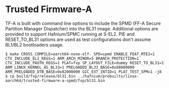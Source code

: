 # Trusted Firmware-A

TF-A is built with command line options to include the SPMD (FF-A Secure Partition Manager Dispatcher) into the BL31 image.
Additional options are provided to support Hafnium/SPMC running at S-EL2.
PIE and RESET_TO_BL31 options are used as test configurations don't assume BL1/BL2 bootloaders usage.

```
$ make CROSS_COMPILE=aarch64-none-elf- SPD=spmd ENABLE_FEAT_MTE2=1 CTX_INCLUDE_EL2_REGS=1 ARM_ARCH_MINOR=5 BRANCH_PROTECTION=1 CTX_INCLUDE_PAUTH_REGS=1 PLAT=fvp SP_LAYOUT_FILE=dummy RESET_TO_BL31=1 ARM_LINUX_KERNEL_AS_BL33=1 PRELOADED_BL33_BASE=0x88000000 ARM_PRELOADED_DTB_BASE=0x82000000 GIC_EXT_INTID=1 PLAT_TEST_SPM=1 -j8
$ cp build/fvp/release/bl31.bin ../hafnium/prebuilts/linux-aarch64/trusted-firmware-a-spmd/fvp/bl31.bin
```
